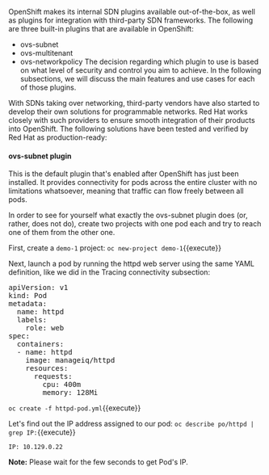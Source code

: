 OpenShift makes its internal SDN plugins available out-of-the-box, as well as plugins for integration with third-party SDN frameworks. The following are three built-in plugins that are available in OpenShift:

- ovs-subnet
- ovs-multitenant
- ovs-networkpolicy
The decision regarding which plugin to use is based on what level of security and control you aim to achieve. In the following subsections, we will discuss the main features and use cases for each of those plugins. 

With SDNs taking over networking, third-party vendors have also started to develop their own solutions for programmable networks. Red Hat works closely with such providers to ensure smooth integration of their products into OpenShift. The following solutions have been tested and verified by Red Hat as production-ready:


#### ovs-subnet plugin
This is the default plugin that's enabled after OpenShift has just been installed. It provides connectivity for pods across the entire cluster with no limitations whatsoever, meaning that traffic can flow freely between all pods.

In order to see for yourself what exactly the ovs-subnet plugin does (or, rather, does not do), create two projects with one pod each and try to reach one of them from the other one.

First, create a `demo-1` project:
`oc new-project demo-1`{{execute}}

Next, launch a pod by running the httpd web server using the same YAML definition, like we did in the Tracing connectivity subsection:


<pre class="file" data-filename="httpd-pod.yml" data-target="replace">
apiVersion: v1
kind: Pod
metadata:
  name: httpd
  labels:
    role: web
spec:
  containers:
  - name: httpd
    image: manageiq/httpd
    resources:
      requests:
        cpu: 400m
        memory: 128Mi
</pre>


`oc create -f httpd-pod.yml`{{execute}}


Let's find out the IP address assigned to our pod:
`oc describe po/httpd | grep IP:`{{execute}}

```
IP: 10.129.0.22
```

**Note:** Please wait for the few seconds to get Pod's IP.